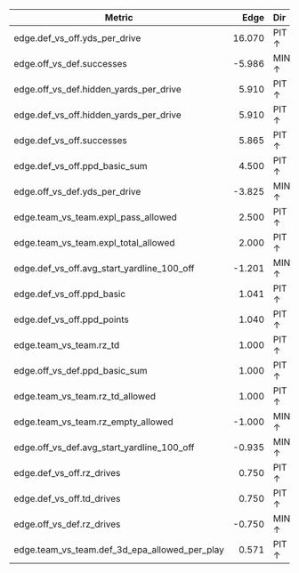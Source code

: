 | Metric | Edge | Dir |
|---|---:|:---|
| edge.def_vs_off.yds_per_drive | 16.070 | PIT ↑ |
| edge.off_vs_def.successes | -5.986 | MIN ↑ |
| edge.off_vs_def.hidden_yards_per_drive | 5.910 | PIT ↑ |
| edge.def_vs_off.hidden_yards_per_drive | 5.910 | PIT ↑ |
| edge.def_vs_off.successes | 5.865 | PIT ↑ |
| edge.def_vs_off.ppd_basic_sum | 4.500 | PIT ↑ |
| edge.off_vs_def.yds_per_drive | -3.825 | MIN ↑ |
| edge.team_vs_team.expl_pass_allowed | 2.500 | PIT ↑ |
| edge.team_vs_team.expl_total_allowed | 2.000 | PIT ↑ |
| edge.def_vs_off.avg_start_yardline_100_off | -1.201 | MIN ↑ |
| edge.def_vs_off.ppd_basic | 1.041 | PIT ↑ |
| edge.def_vs_off.ppd_points | 1.040 | PIT ↑ |
| edge.team_vs_team.rz_td | 1.000 | PIT ↑ |
| edge.off_vs_def.ppd_basic_sum | 1.000 | PIT ↑ |
| edge.team_vs_team.rz_td_allowed | 1.000 | PIT ↑ |
| edge.team_vs_team.rz_empty_allowed | -1.000 | MIN ↑ |
| edge.off_vs_def.avg_start_yardline_100_off | -0.935 | MIN ↑ |
| edge.def_vs_off.rz_drives | 0.750 | PIT ↑ |
| edge.def_vs_off.td_drives | 0.750 | PIT ↑ |
| edge.off_vs_def.rz_drives | -0.750 | MIN ↑ |
| edge.team_vs_team.def_3d_epa_allowed_per_play | 0.571 | PIT ↑ |
